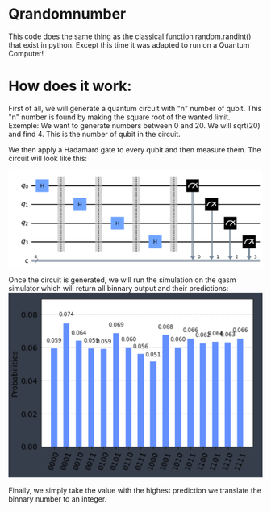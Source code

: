 # Qrandomnumber

This code does the same thing as the classical function random.randint() that exist in python. Except this time it was adapted to run on a Quantum Computer!

# How does it work:
First of all, we will generate a quantum circuit with "n" number of qubit. This "n" number is found by making the square root of the wanted limit. 
Exemple: We want to generate numbers between 0 and 20. We will sqrt(20) and find 4. This is the number of qubit in the circuit. 

We then apply a Hadamard gate to every qubit and then measure them. 
The circuit will look like this: 

![Screenshot](circuit.PNG)

Once the circuit is generated, we will run the simulation on the qasm simulator which will return all binnary output and their predictions:
![Screenshot](prob.PNG)

Finally, we simply take the value with the highest prediction we translate the binnary number to an integer. 
